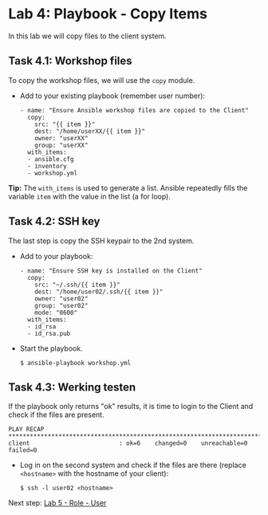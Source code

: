 # Lab 4: Playbook - Copy Items
In this lab we will copy files to the client system.

## Task 4.1: Workshop files 
To copy the workshop files, we will use the ``copy`` module.
  
* Add to your existing playbook (remember user number):

  ```
  - name: "Ensure Ansible workshop files are copied to the Client"
    copy:
      src: "{{ item }}"
      dest: "/home/userXX/{{ item }}"
      owner: "userXX"
      group: "userXX"
    with_items:
    - ansible.cfg
    - inventory
    - workshop.yml
  ```

**Tip:** The ``with_items`` is used to generate a list. Ansible repeatedly fills the variable ``item`` with the value in the list (a for loop).

## Task 4.2: SSH key 
The last step is copy the SSH keypair to the 2nd system. 

* Add to your playbook:

  ```
  - name: "Ensure SSH key is installed on the Client"
    copy:
      src: "~/.ssh/{{ item }}"
      dest: "/home/user02/.ssh/{{ item }}"
      owner: "user02"
      group: "user02"
      mode: "0600"
    with_items:
    - id_rsa
    - id_rsa.pub
  ```

* Start the playbook. 

  ``$ ansible-playbook workshop.yml``

## Task 4.3: Werking testen
If the playbook only returns "ok" results, it is time to login to the Client and check if the files are present.

```
PLAY RECAP ****************************************************************************************************************************
client                         : ok=6    changed=0    unreachable=0    failed=0
```

* Log in on the second system and check if the files are there (replace ``<hostname>`` with the hostname of your client):

  ``$ ssh -l user02 <hostname>``
  
  
   
Next step: [Lab 5 - Role - User](/labs/05_NL_role_user.md)

